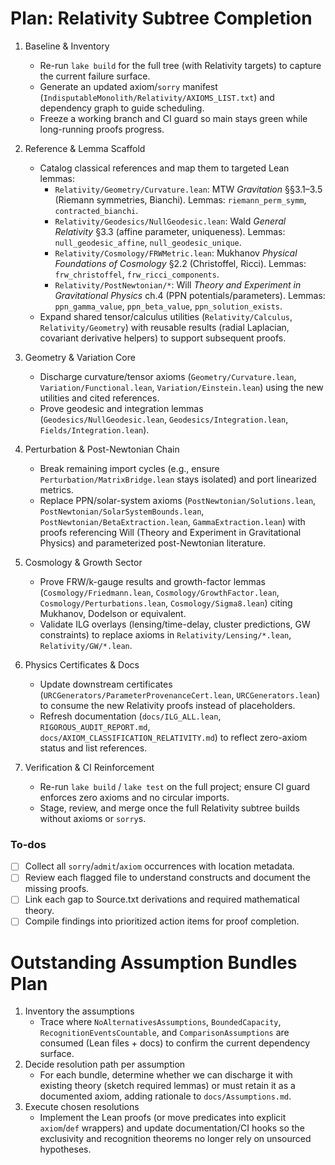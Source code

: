 <!-- 1b95cff7-0629-4690-8e4e-25587015b668 c852eca7-d030-4bd3-9025-fc3911436638 -->
# Plan: Relativity Subtree Completion

1. Baseline & Inventory
   - Re-run `lake build` for the full tree (with Relativity targets) to capture the current failure surface.
   - Generate an updated axiom/`sorry` manifest (`IndisputableMonolith/Relativity/AXIOMS_LIST.txt`) and dependency graph to guide scheduling.
   - Freeze a working branch and CI guard so main stays green while long-running proofs progress.

2. Reference & Lemma Scaffold
   - Catalog classical references and map them to targeted Lean lemmas:
     - `Relativity/Geometry/Curvature.lean`: MTW *Gravitation* §§3.1–3.5 (Riemann symmetries, Bianchi). Lemmas: `riemann_perm_symm`, `contracted_bianchi`.
     - `Relativity/Geodesics/NullGeodesic.lean`: Wald *General Relativity* §3.3 (affine parameter, uniqueness). Lemmas: `null_geodesic_affine`, `null_geodesic_unique`.
     - `Relativity/Cosmology/FRWMetric.lean`: Mukhanov *Physical Foundations of Cosmology* §2.2 (Christoffel, Ricci). Lemmas: `frw_christoffel`, `frw_ricci_components`.
     - `Relativity/PostNewtonian/*`: Will *Theory and Experiment in Gravitational Physics* ch.4 (PPN potentials/parameters). Lemmas: `ppn_gamma_value`, `ppn_beta_value`, `ppn_solution_exists`.
   - Expand shared tensor/calculus utilities (`Relativity/Calculus`, `Relativity/Geometry`) with reusable results (radial Laplacian, covariant derivative helpers) to support subsequent proofs.

3. Geometry & Variation Core
   - Discharge curvature/tensor axioms (`Geometry/Curvature.lean`, `Variation/Functional.lean`, `Variation/Einstein.lean`) using the new utilities and cited references.
   - Prove geodesic and integration lemmas (`Geodesics/NullGeodesic.lean`, `Geodesics/Integration.lean`, `Fields/Integration.lean`).

4. Perturbation & Post-Newtonian Chain
   - Break remaining import cycles (e.g., ensure `Perturbation/MatrixBridge.lean` stays isolated) and port linearized metrics.
   - Replace PPN/solar-system axioms (`PostNewtonian/Solutions.lean`, `PostNewtonian/SolarSystemBounds.lean`, `PostNewtonian/BetaExtraction.lean`, `GammaExtraction.lean`) with proofs referencing Will (Theory and Experiment in Gravitational Physics) and parameterized post-Newtonian literature.

5. Cosmology & Growth Sector
   - Prove FRW/k-gauge results and growth-factor lemmas (`Cosmology/Friedmann.lean`, `Cosmology/GrowthFactor.lean`, `Cosmology/Perturbations.lean`, `Cosmology/Sigma8.lean`) citing Mukhanov, Dodelson or equivalent.
   - Validate ILG overlays (lensing/time-delay, cluster predictions, GW constraints) to replace axioms in `Relativity/Lensing/*.lean`, `Relativity/GW/*.lean`.

6. Physics Certificates & Docs
   - Update downstream certificates (`URCGenerators/ParameterProvenanceCert.lean`, `URCGenerators.lean`) to consume the new Relativity proofs instead of placeholders.
   - Refresh documentation (`docs/ILG_ALL.lean`, `RIGOROUS_AUDIT_REPORT.md`, `docs/AXIOM_CLASSIFICATION_RELATIVITY.md`) to reflect zero-axiom status and list references.

7. Verification & CI Reinforcement
   - Re-run `lake build` / `lake test` on the full project; ensure CI guard enforces zero axioms and no circular imports.
   - Stage, review, and merge once the full Relativity subtree builds without axioms or `sorry`s.

### To-dos

- [ ] Collect all `sorry`/`admit`/`axiom` occurrences with location metadata.
- [ ] Review each flagged file to understand constructs and document the missing proofs.
- [ ] Link each gap to Source.txt derivations and required mathematical theory.
- [ ] Compile findings into prioritized action items for proof completion.

# Outstanding Assumption Bundles Plan

1. Inventory the assumptions
   - Trace where `NoAlternativesAssumptions`, `BoundedCapacity`, `RecognitionEventsCountable`, and `ComparisonAssumptions` are consumed (Lean files + docs) to confirm the current dependency surface.
2. Decide resolution path per assumption
   - For each bundle, determine whether we can discharge it with existing theory (sketch required lemmas) or must retain it as a documented axiom, adding rationale to `docs/Assumptions.md`.
3. Execute chosen resolutions
   - Implement the Lean proofs (or move predicates into explicit `axiom`/`def` wrappers) and update documentation/CI hooks so the exclusivity and recognition theorems no longer rely on unsourced hypotheses.
